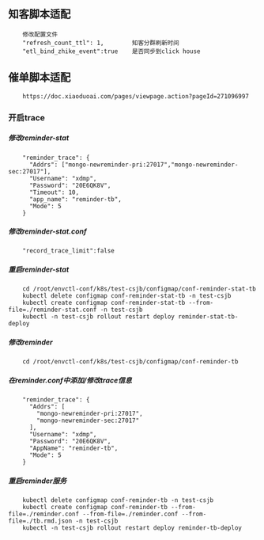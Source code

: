 ##      知客脚本适配
        修改配置文件
        "refresh_count_ttl": 1,        知客分群刷新时间
        "etl_bind_zhike_event":true    是否同步到click house     
##      催单脚本适配
        https://doc.xiaoduoai.com/pages/viewpage.action?pageId=271096997
###     开启trace
#####   修改reminder-stat
        "reminder_trace": {
          "Addrs": ["mongo-newreminder-pri:27017","mongo-newreminder-sec:27017"],
          "Username": "xdmp",
          "Password": "20E6QK8V",
          "Timeout": 10,
          "app_name": "reminder-tb",
          "Mode": 5
        }
#####   修改reminder-stat.conf        
        "record_trace_limit":false
#####   重启reminder-stat
        cd /root/envctl-conf/k8s/test-csjb/configmap/conf-reminder-stat-tb
        kubectl delete configmap conf-reminder-stat-tb -n test-csjb
        kubectl create configmap conf-reminder-stat-tb --from-file=./reminder-stat.conf -n test-csjb
        kubectl -n test-csjb rollout restart deploy reminder-stat-tb-deploy
#####   修改reminder
        cd /root/envctl-conf/k8s/test-csjb/configmap/conf-reminder-tb
#####   在reminder.conf中添加/修改trace信息
        "reminder_trace": {
          "Addrs": [
            "mongo-newreminder-pri:27017",
            "mongo-newreminder-sec:27017"
          ],
          "Username": "xdmp",
          "Password": "20E6QK8V",
          "AppName": "reminder-tb",
          "Mode": 5
        }
#####   重启reminder服务
        kubectl delete configmap conf-reminder-tb -n test-csjb
        kubectl create configmap conf-reminder-tb --from-file=./reminder.conf --from-file=./reminder.conf --from-file=./tb.rmd.json -n test-csjb
        kubectl -n test-csjb rollout restart deploy reminder-tb-deploy  
        